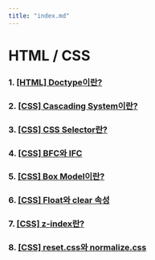 ```yaml
---
title: "index.md"
---
```


# HTML / CSS

### 1. [[HTML] Doctype이란?](https://byahram.github.io/blog/html-css/2022-12-15-doctype.html)

### 2. [[CSS] Cascading System이란?](https://byahram.github.io/blog/html-css/2023-01-16-cascading-system.html)

### 3. [[CSS] CSS Selector란?](https://byahram.github.io/blog/html-css/2023-01-17-css-selector.html)

### 4. [[CSS] BFC와 IFC](https://byahram.github.io/blog/html-css/2023-01-18-bfc-ifc.html)

### 5. [[CSS] Box Model이란?](https://byahram.github.io/blog/html-css/2023-01-18-box-model.html)

### 6. [[CSS] Float와 clear 속성](https://byahram.github.io/blog/html-css/2023-01-26-float.html)

### 7. [[CSS] z-index란?](https://byahram.github.io/blog/html-css/2023-01-26-z-index.html)

### 8. [[CSS] reset.css와 normalize.css](https://byahram.github.io/blog/html-css/2023-01-31-reset-normalize.html)
